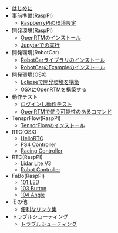 
* [はじめに](README.md)
* 事前準備(RaspPI)
	* [RaspberryPIの環境設定](raspi.md)
* 開発環境(RaspPI)
    * [OpenRTMのインストール](install.md)
    * [Jupyterでの実行](jupyter.md)
* 開発環境(RobotCar)
	* [RobotCarライブラリのインストール](robot_install.md)
	* [RobotCarのExampleのインストール](robot_example.md)
* 開発環境(OSX)
	* [Eclipseで開発環境を構築](devosx.md)
    * [OSXにOpenRTMを構築する](installosx.md)
* 動作テスト
	* [ログインし動作テスト](login.md)
	* [OpenRTMで使う可能性のあるコマンド](command.md)
* TensprFlow(RaspPI)
	* [TensorFlowのインストール](tfinstall.md)
* RTC(OSX)
	* [HelloRTC](rtc.md)
	* [PS4 Controller](ps4.md)
	* [Racing Controller](rece.md)
* RTC(RaspPI)
	* [Lidar Lite V3](lidar.md)
	* [Robot Controller](robotcontroller.md)
* FaBo(RaspPI)
	* [101 LED](/fabo/101_led.md)
	* [103 Button](/fabo/103_button.md)
	* [104 Angle](/fabo/104_angle.md)
* その他
	* [便利なリンク集](link.md)
* トラブルシューティング
	* [トラブルシューティング](trouble.md)
